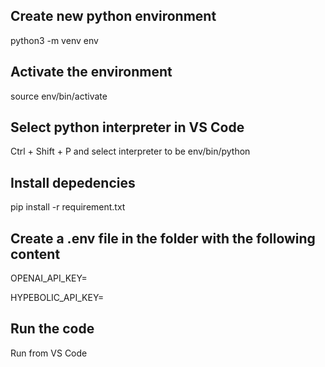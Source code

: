 
## Create new python environment
python3 -m venv env

## Activate the environment
source env/bin/activate

## Select python interpreter in VS Code
Ctrl + Shift + P and select interpreter to be env/bin/python

## Install depedencies
pip install -r requirement.txt

## Create a .env file in the folder with the following content
OPENAI_API_KEY=<key here>

HYPEBOLIC_API_KEY=<key here>

## Run the code
Run from VS Code